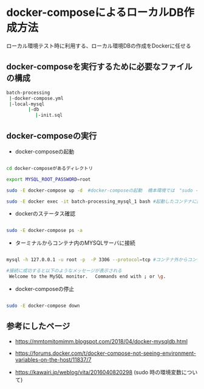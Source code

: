 # docker-composeによるローカルDB作成方法
ローカル環境テスト時に利用する、ローカル環境DBの作成をDockerに任せる

## docker-composeを実行するために必要なファイルの構成

```bash
batch-processing
 |-docker-compose.yml
 |-local-mysql
        |-db
        　 |-init.sql

```


## docker-composeの実行

* docker-composeの起動

```bash

cd docker-composeがあるディレクトリ

export MYSQL_ROOT_PASSWORD=root

sudo -E docker-compose up -d  #docker-composeの起動  橋本環境では　"sudo -E"　で　環境変数を引き継ぐ必要あり

sudo -E docker exec -it batch-processing_mysql_1 bash #起動したコンテナに接続

```

* dockerのステータス確認

```bash

sudo -E docker-compose ps -a

```

* ターミナルからコンテナ内のMYSQLサーバに接続

```bash

mysql -h 127.0.0.1 -u root -p  -P 3306 --protocol=tcp #コンテナ外からコンテナ内のmysqlに接続

#接続に成功すると以下のようなメッセージが表示される
 Welcome to the MySQL monitor.　 Commands end with ; or \g.

```


* docker-composeの停止

```bash

sudo -E docker-compose down

```


## 参考にしたページ

* https://mmtomitomimm.blogspot.com/2018/04/docker-mysqldb.html


* https://forums.docker.com/t/docker-compose-not-seeing-environment-variables-on-the-host/11837/7 

* https://kawairi.jp/weblog/vita/2016040820298 (sudo 時の環境変数について)
 